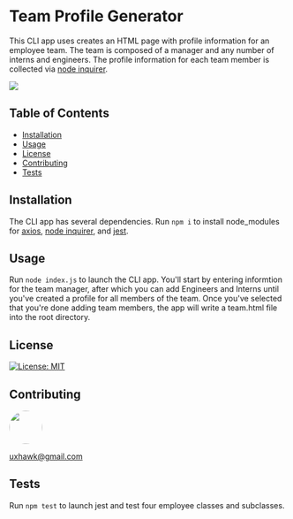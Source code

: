 # Team Profile Generator

This CLI app uses creates an HTML page with profile information for an employee team. The team is composed of a manager and any number of interns and engineers. The profile information for each team member is collected via [node inquirer](https://www.npmjs.com/package/inquirer).

<img src="https://lh3.googleusercontent.com/UkhdpR0SyxiHGSjeQwUY7VEtGp_XTHynH-jIFm_jbua79XIlbeRmiwDH3WfqcINnyhGgWSFZZNV9XnAHl7xu8F1VO1bvMVuV_tfrsircj3MqzRvSIbtN6N7wRA1Cai5ALdnAhJuEJI5L96IBNgzk9oqbiPYMXrdOVomSMDQAU5GZ5yoxdqWpKtAzdsleDLWQRIykq4xCXMpovfFtOqlPbIHxDRq13r3Pns34UGpEvZ13kP_elGrC2fVaBkXiysfFWsWZnq3UQScrcY8opT-mRs1dRyRkh53BR0HWTtIRKy_iDbMK1qt2oLI4-sPz0ygRJxduKpOFxaHoh8WBgz1cKZt9zq5vSLJgV946Dhk4wGbPAgnbm72wEHwfmpLUo23NRvpK4gDk-096fevZShSnrJcbykgXCIlscGV71TSI1DWCjDlqupNhfaqGenCjXOfixyjk31dTkeGVUVoijDNQaIxyES-wkps5anNCRn86m3gZ4oqjSC0kdwSEz1ft1qWdxydf3_im9swJpxgoLCPkzwDDXzxlUjxj-1PSMy4wSZyZj755AQQ0ISuScsN5VDWflSH3lCM8QkZkT_Iw7hWkmYkOi9R7EBYrJ0X9kwBpDhwsuggcEYkaE2gpQ62BpWT6J2-85LIBEsb69GUL65IThpFqqGIr032NheoCzKsyaB9DNqV3n83nKqEaZijYjk_zxXAFX59F_oBB7P3XeZPyhZvD5OSIKlc-LYgUP6QCUMQF6TIMzSQYdQ=w1918-h610-no">

## Table of Contents
* [Installation](#installation)
* [Usage](#usage)
* [License](#license)
* [Contributing](#contributing)
* [Tests](#tests)

## Installation

The CLI app has several dependencies. Run
`npm i` 
to install node_modules for [axios](https://www.npmjs.com/package/axios), [node inquirer](https://www.npmjs.com/package/inquirer), and [jest](https://www.npmjs.com/package/jest).

## Usage

Run 
`node index.js` 
to launch the CLI app. You'll start by entering informtion for the team manager, after which you can add Engineers and Interns until you've created a profile for all members of the team. Once you've selected that you're done adding team members, the app will write a team.html file into the root directory.

## License
[![License: MIT](https://img.shields.io/badge/License-MIT-yellow.svg)](https://opensource.org/licenses/MIT)

## Contributing
[<img src="https://avatars.githubusercontent.com/u/16821657?" width="60px" style="border-radius:30px">](https://github.com/uxhawk)

uxhawk@gmail.com

## Tests

Run
`npm test`
to launch jest and test four employee classes and subclasses.
